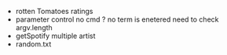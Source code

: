 * rotten Tomatoes ratings
* parameter control no cmd ? no term is enetered need to check argv.length
* getSpotify multiple artist
* random.txt


